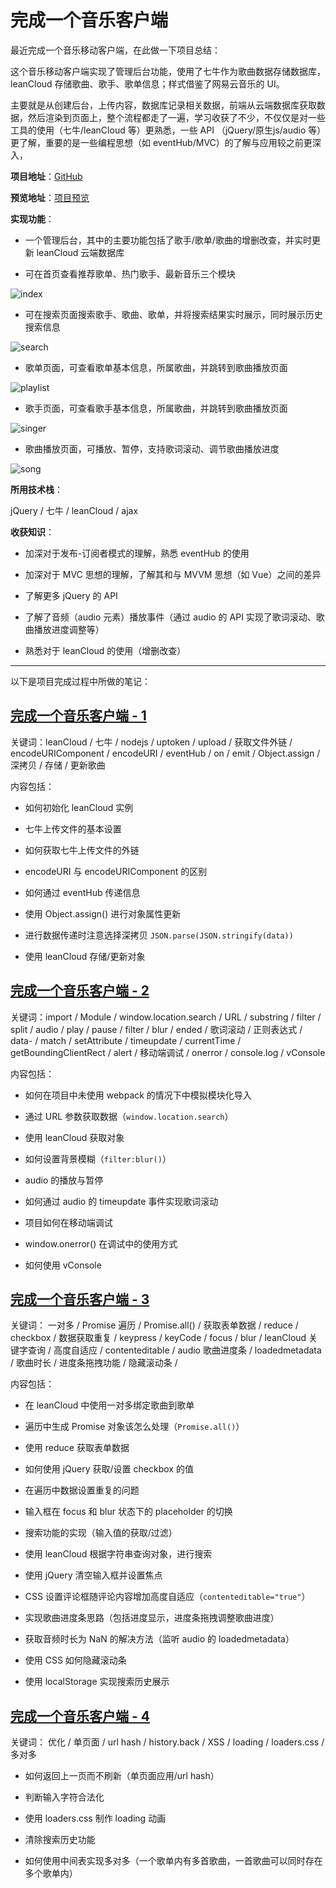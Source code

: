 # 完成一个音乐客户端

最近完成一个音乐移动客户端，在此做一下项目总结：

这个音乐移动客户端实现了管理后台功能，使用了七牛作为歌曲数据存储数据库，leanCloud 存储歌曲、歌手、歌单信息；样式借鉴了网易云音乐的 UI。

主要就是从创建后台，上传内容，数据库记录相关数据，前端从云端数据库获取数据，然后渲染到页面上，整个流程都走了一遍，学习收获了不少，不仅仅是对一些工具的使用（七牛/leanCloud 等）更熟悉，一些 API （jQuery/原生js/audio 等）更了解，重要的是一些编程思想（如 eventHub/MVC）的了解与应用较之前更深入，

**项目地址**：[GitHub](https://github.com/no1harm/Neteasy-music-demo)

**预览地址**：[项目预览](https://no1harm.github.io/Neteasy-music-demo/src/index.html)

**实现功能**：

- 一个管理后台，其中的主要功能包括了歌手/歌单/歌曲的增删改查，并实时更新 leanCloud 云端数据库

- 可在首页查看推荐歌单、热门歌手、最新音乐三个模块

![index](https://ws1.sinaimg.cn/large/006cedGGgy1fzlk0ma7b4j309h0g3whj.jpg)

- 可在搜索页面搜索歌手、歌曲、歌单，并将搜索结果实时展示，同时展示历史搜索信息

![search](https://ws1.sinaimg.cn/large/006cedGGgy1fzlk1ao9ugj309h0gvq3w.jpg)

- 歌单页面，可查看歌单基本信息，所属歌曲，并跳转到歌曲播放页面

![playlist](https://ws1.sinaimg.cn/large/006cedGGgy1fzlk0zm2jdj309h0gvdi2.jpg)

- 歌手页面，可查看歌手基本信息，所属歌曲，并跳转到歌曲播放页面

![singer](https://ws1.sinaimg.cn/large/006cedGGgy1fzlk1nehkrj309h0hewlw.jpg)

- 歌曲播放页面，可播放、暂停，支持歌词滚动、调节歌曲播放进度

![song](https://ws1.sinaimg.cn/large/006cedGGgy1fzlk1uzxqjj309h0gv0xk.jpg)

**所用技术栈**：

jQuery / 七牛 / leanCloud / ajax

**收获知识**：

- 加深对于发布-订阅者模式的理解，熟悉 eventHub 的使用

- 加深对于 MVC 思想的理解，了解其和与 MVVM 思想（如 Vue）之间的差异

- 了解更多 jQuery 的 API

- 了解了音频（audio 元素）播放事件（通过 audio 的 API 实现了歌词滚动、歌曲播放进度调整等）

- 熟悉对于 leanCloud 的使用（增删改查）

---

以下是项目完成过程中所做的笔记：

## [完成一个音乐客户端 - 1](https://github.com/no1harm/Neteasy-music-demo/blob/master/docs/1-1.md)

关键词：leanCloud / 七牛 / nodejs / uptoken / upload / 获取文件外链 / encodeURIComponent / encodeURI / eventHub / on / emit / Object.assign / 深拷贝 / 存储 / 更新歌曲

内容包括：

- 如何初始化 leanCloud 实例

- 七牛上传文件的基本设置

- 如何获取七牛上传文件的外链

- encodeURI 与 encodeURIComponent 的区别

- 如何通过 eventHub 传递信息

- 使用 Object.assign() 进行对象属性更新

- 进行数据传递时注意选择深拷贝 `JSON.parse(JSON.stringify(data))`

- 使用 leanCloud 存储/更新对象

## [完成一个音乐客户端 - 2](https://github.com/no1harm/Neteasy-music-demo/blob/master/docs/1-2.md)

关键词：import / Module / window.location.search / URL / substring / filter / split / audio / play / pause / filter / blur / ended / 歌词滚动 / 正则表达式 / data- / match / setAttribute / timeupdate / currentTime / getBoundingClientRect / alert / 移动端调试 / onerror / console.log / vConsole

内容包括：

- 如何在项目中未使用 webpack 的情况下中模拟模块化导入

- 通过 URL 参数获取数据（`window.location.search`）

- 使用 leanCloud 获取对象

- 如何设置背景模糊（`filter:blur()`）

- audio 的播放与暂停

- 如何通过 audio 的 timeupdate 事件实现歌词滚动

- 项目如何在移动端调试

- window.onerror() 在调试中的使用方式

- 如何使用 vConsole

## [完成一个音乐客户端 - 3](https://github.com/no1harm/Neteasy-music-demo/blob/master/docs/1-3.md)

关键词： 一对多 / Promise 遍历 / Promise.all() / 获取表单数据 / reduce / checkbox / 数据获取重复 / keypress / keyCode / focus / blur / leanCloud 关键字查询 / 高度自适应 / contenteditable / audio 歌曲进度条 / loadedmetadata / 歌曲时长 / 进度条拖拽功能 / 隐藏滚动条 /

内容包括：

- 在 leanCloud 中使用一对多绑定歌曲到歌单

- 遍历中生成 Promise 对象该怎么处理（`Promise.all()`）

- 使用 reduce 获取表单数据

- 如何使用 jQuery 获取/设置 checkbox 的值

- 在遍历中数据设置重复的问题

- 输入框在 focus 和 blur 状态下的 placeholder 的切换

- 搜索功能的实现（输入值的获取/过滤）

- 使用 leanCloud 根据字符串查询对象，进行搜索

- 使用 jQuery 清空输入框并设置焦点

- CSS 设置评论框随评论内容增加高度自适应（`contenteditable="true"`）

- 实现歌曲进度条思路（包括进度显示，进度条拖拽调整歌曲进度）

- 获取音频时长为 NaN 的解决方法（监听 audio 的 loadedmetadata）

- 使用 CSS 如何隐藏滚动条

- 使用 localStorage 实现搜索历史展示

## [完成一个音乐客户端 - 4](https://github.com/no1harm/Neteasy-music-demo/blob/master/docs/1-4.md)

关键词： 优化 / 单页面 / url hash / history.back / XSS / loading / loaders.css / 多对多

- 如何返回上一页而不刷新（单页面应用/url hash）

- 判断输入字符合法化

- 使用 loaders.css 制作 loading 动画

- 清除搜索历史功能

- 如何使用中间表实现多对多（一个歌单内有多首歌曲，一首歌曲可以同时存在多个歌单内）
